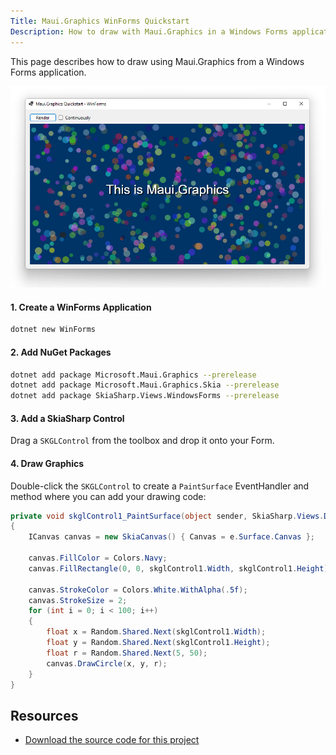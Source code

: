 ```yaml
---
Title: Maui.Graphics WinForms Quickstart
Description: How to draw with Maui.Graphics in a Windows Forms application
---
```


This page describes how to draw using Maui.Graphics from a Windows Forms application.

<div class='text-center img-border'>

![](maui-graphics-quickstart-winforms.png)

</div>

#### 1. Create a WinForms Application

```sh
dotnet new WinForms
```

#### 2. Add NuGet Packages

```sh
dotnet add package Microsoft.Maui.Graphics --prerelease
dotnet add package Microsoft.Maui.Graphics.Skia --prerelease
dotnet add package SkiaSharp.Views.WindowsForms --prerelease
```

#### 3. Add a SkiaSharp Control

Drag a `SKGLControl` from the toolbox and drop it onto your Form.

#### 4. Draw Graphics

Double-click the `SKGLControl` to create a `PaintSurface` EventHandler and method where you can add your drawing code:

```cs
private void skglControl1_PaintSurface(object sender, SkiaSharp.Views.Desktop.SKPaintGLSurfaceEventArgs e)
{
    ICanvas canvas = new SkiaCanvas() { Canvas = e.Surface.Canvas };

    canvas.FillColor = Colors.Navy;
    canvas.FillRectangle(0, 0, skglControl1.Width, skglControl1.Height);

    canvas.StrokeColor = Colors.White.WithAlpha(.5f);
    canvas.StrokeSize = 2;
    for (int i = 0; i < 100; i++)
    {
        float x = Random.Shared.Next(skglControl1.Width);
        float y = Random.Shared.Next(skglControl1.Height);
        float r = Random.Shared.Next(5, 50);
        canvas.DrawCircle(x, y, r);
    }
}
```

## Resources

* [Download the source code for this project](https://github.com/swharden/Maui.Graphics/tree/main/projects)